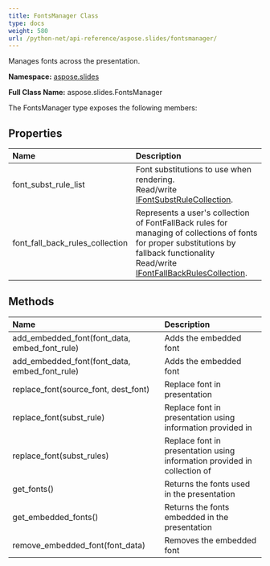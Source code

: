 ```yaml
---
title: FontsManager Class
type: docs
weight: 580
url: /python-net/api-reference/aspose.slides/fontsmanager/
---
```


Manages fonts across the presentation.

**Namespace:** [aspose.slides](/slides/python-net/api-reference/aspose.slides/)

**Full Class Name:** aspose.slides.FontsManager



The FontsManager type exposes the following members:
## **Properties**
|**Name**|**Description**|
| :- | :- |
|font_subst_rule_list|Font substitutions to use when rendering.<br/>            Read/write [IFontSubstRuleCollection](/slides/python-net/api-reference/aspose.slides/ifontsubstrulecollection/).|
|font_fall_back_rules_collection|Represents a user's collection of FontFallBack rules for managing of collections of fonts for proper substitutions by fallback functionality<br/>            Read/write [IFontFallBackRulesCollection](/slides/python-net/api-reference/aspose.slides/ifontfallbackrulescollection/).|
## **Methods**
|**Name**|**Description**|
| :- | :- |
|add_embedded_font(font_data, embed_font_rule)|Adds the embedded font|
|add_embedded_font(font_data, embed_font_rule)|Adds the embedded font|
|replace_font(source_font, dest_font)|Replace font in presentation|
|replace_font(subst_rule)|Replace font in presentation using information provided in|
|replace_font(subst_rules)|Replace font in presentation using information provided in collection of|
|get_fonts()|Returns the fonts used in the presentation|
|get_embedded_fonts()|Returns the fonts embedded in the presentation|
|remove_embedded_font(font_data)|Removes the embedded font|
